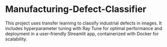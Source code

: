 # Manufacturing-Defect-Classifier
This project uses transfer learning to classify industrial defects in images. It includes hyperparameter tuning with Ray Tune for optimal performance and deployment in a user-friendly Streamlit app, containerized with Docker for scalability.
